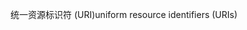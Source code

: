 <span data-ttu-id="5325d-101">统一资源标识符 (URI)</span><span class="sxs-lookup"><span data-stu-id="5325d-101">uniform resource identifiers (URIs)</span></span>